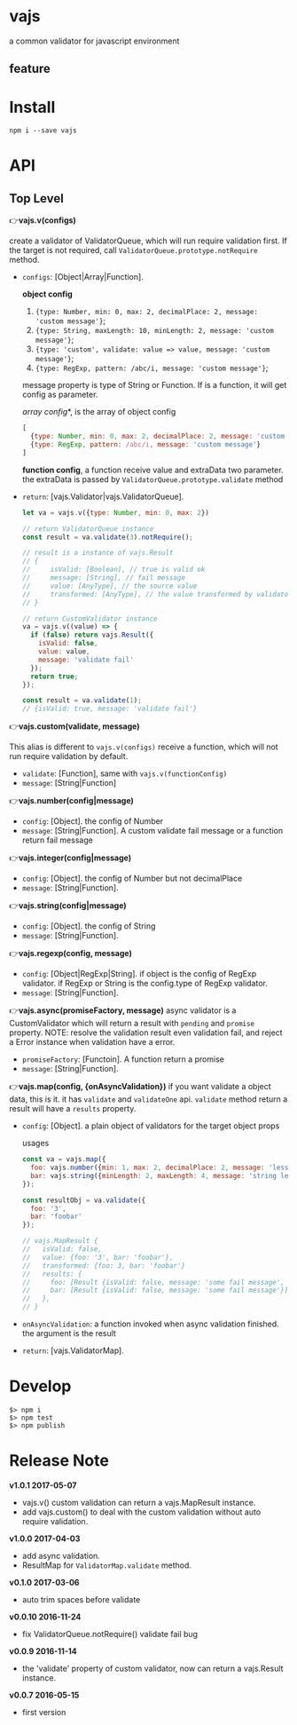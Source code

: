 # vajs

a common validator for javascript environment

## feature

# Install

    npm i --save vajs

# API

## Top Level

👉**vajs.v(configs)**

create a validator of ValidatorQueue, which will run require validation first. If the target is not required, call `ValidatorQueue.prototype.notRequire` method.

- `configs`: [Object|Array|Function].

  **object config**

  1. `{type: Number, min: 0, max: 2, decimalPlace: 2, message: 'custom message'}`;
  2. `{type: String, maxLength: 10, minLength: 2, message: 'custom message'}`;
  3. `{type: 'custom', validate: value => value, message: 'custom message'}`;
  4. `{type: RegExp, pattern: /abc/i, message: 'custom message'}`;

  message property is type of  String or Function. If is a function, it will get config as parameter.

  *array config**, is the array of object config

  ```javascript
  [
    {type: Number, min: 0, max: 2, decimalPlace: 2, message: 'custom message'},
    {type: RegExp, pattern: /abc/i, message: 'custom message'}
  ]
  ```

  **function config**, a function receive value and extraData two parameter. the extraData is passed by `ValidatorQueue.prototype.validate` method

- `return`: [vajs.Validator|vajs.ValidatorQueue].

  ```javascript
  let va = vajs.v({type: Number, min: 0, max: 2})

  // return ValidatorQueue instance
  const result = va.validate(3).notRequire();

  // result is a instance of vajs.Result
  // {
  // 	 isValid: [Boolean], // true is valid ok
  //	 message: [String], // fail message
  //	 value: [AnyType], // the source value
  //	 transformed: [AnyType], // the value transformed by validator. most for numbers
  // }

  // return CustomValidator instance
  va = vajs.v((value) => {
    if (false) return vajs.Result({
      isValid: false,
      value: value,
      message: 'validate fail'
    });
    return true;
  });

  const result = va.validate(1);
  // {isValid: true, message: 'validate fail'}
  ```

👉**vajs.custom(validate, message)**

This alias is different to `vajs.v(configs)` receive a function, which will not run require validation by default.

* `validate`: [Function], same with `vajs.v(functionConfig)`
* `message`: [String|Function]

👉**vajs.number(config|message)**

- `config`: [Object]. the config of Number
- `message`: [String|Function]. A custom validate fail message or a function return fail message

👉**vajs.integer(config|message)**

- `config`: [Object]. the config of Number but not decimalPlace
- `message`: [String|Function].

👉**vajs.string(config|message)**

- `config`: [Object]. the config of String
- `message`: [String|Function].

👉**vajs.regexp(config, message)**

- `config`: [Object|RegExp|String].
  if object is the config of RegExp validator.
  if RegExp or String is the config.type of RegExp validator.
- `message`: [String|Function].

👉**vajs.async(promiseFactory, message)**
async validator is a CustomValidator which will return a result with `pending` and `promise` property.
NOTE: resolve the validation result even validation fail, and reject a Error instance when validation have a error.

- `promiseFactory`: [Functoin]. A function return a promise
- `message`: [String|Function].

👉**vajs.map(config, {onAsyncValidation})**
if you want validate a object data, this is it.
it has `validate` and `validateOne` api.
`validate` method return a result will have a `results` property.

* `config`: [Object]. a plain object of validators for the target object props

  usages

  ```javascript
  const va = vajs.map({
    foo: vajs.number({min: 1, max: 2, decimalPlace: 2, message: 'less than 2 and great than 1'}),
    bar: vajs.string({minLength: 2, maxLength: 4, message: 'string length less than 4 and great than {}'})
  });

  const resultObj = va.validate({
    foo: '3',
    bar: 'foobar'
  });

  // vajs.MapResult {
  //   isValid: false,
  //   value: {foo: '3', bar: 'foobar'},
  //   transformed: {foo: 3, bar: 'foobar'}
  //   results: {
  //     foo: [Result {isValid: false, message: 'some fail message', value: '3', transformed: 3}],
  //     bar: [Result {isValid: false, message: 'some fail message'}]
  //   },
  // }
  ```

* `onAsyncValidation`: a function invoked when async validation finished. the argument is the result

* `return`: [vajs.ValidatorMap].

# Develop

    $> npm i
    $> npm test
    $> npm publish

# Release Note
**v1.0.1 2017-05-07**

* vajs.v() custom validation can return a vajs.MapResult instance.
* add vajs.custom() to deal with the custom validation without auto require validation.


**v1.0.0 2017-04-03**

* add async validation.
* ResultMap for `ValidatorMap.validate` method.

**v0.1.0 2017-03-06**

* auto trim spaces before validate


**v0.0.10 2016-11-24**

* fix ValidatorQueue.notRequire() validate fail bug


**v0.0.9 2016-11-14**

* the 'validate' property of custom validator, now can return a vajs.Result instance.


**v0.0.7 2016-05-15**

* first version

